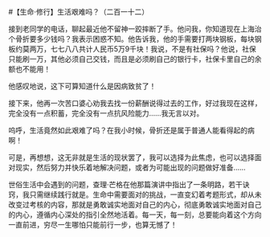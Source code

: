 #【生命⋅修行】生活艰难吗？（二百一十二）

接到老同学的电话，聊起最近他不留神一跤摔断了手。他问我，你知道现在上海治个骨折要多少钱吗？我表示困惑不知。他告诉我，他的手需要打两块钢板，每块钢板约莫两万，七七八八共计人民币5万9千块！我说，不是有社保吗？他说，社保只能刷一万，其他必须自己交钱，而且是必须刷自己的银行卡，社保卡里自己的余额也不能用！

他感叹地说，这下可算知道什么是因病致贫了！

接下来，他再一次苦口婆心劝我去找一份薪酬说得过去的工作，好过我现在这样，完全没有一点积蓄，完全没有一点抗风险能力……我无言以对。

呜呼，生活竟然如此艰难了吗？在我小时候，骨折还是属于普通人能看得起的病啊！

可是，再想想，这无非就是生活的现状罢了，我可以选择为此焦虑，也可以选择面对现实，然后努力并快乐着地解决问题，或者为可能出现的问题做好准备……

世俗生活中会遇到的问题，查理·芒格在他那篇演讲中指出了一条明路，若干诀窍，我只需继续践行就是。生命中需要面对的挑战，一直变幻着考题形式，却从未改变过考核的内容，那就是勇敢诚实地面对自己的内心，彻底勇敢诚实地面对自己的内心，遵循内心深处的指引全然地活着。每一天，每一刻，总要能向着这个方向一直前进，穷尽一生哪怕只能前行一步，也算无憾了！